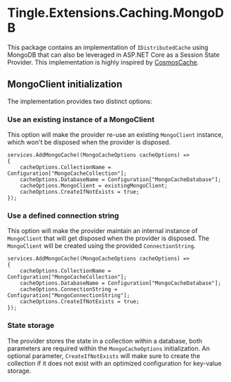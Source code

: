 # Tingle.Extensions.Caching.MongoDB

This package contains an implementation of `IDistributedCache` using MongoDB that can also be leveraged in ASP.NET Core as a Session State Provider.
This implementation is highly inspired by [CosmosCache](https://github.com/Azure/Microsoft.Extensions.Caching.Cosmos).

## MongoClient initialization

The implementation provides two distinct options:

### Use an existing instance of a MongoClient

This option will make the provider re-use an existing `MongoClient` instance, which won't be disposed when the provider is disposed.

```c-sharp
services.AddMongoCache((MongoCacheOptions cacheOptions) =>
{
    cacheOptions.CollectionName = Configuration["MongoCacheCollection"];
    cacheOptions.DatabaseName = Configuration["MongoCacheDatabase"];
    cacheOptions.MongoClient = existingMongoClient;
    cacheOptions.CreateIfNotExists = true;
});
```

### Use a defined connection string

This option will make the provider maintain an internal instance of `MongoClient` that will get disposed when the provider is disposed. The `MongoClient` will be created using the provided `ConnectionString`.

```c-sharp
services.AddMongoCache((MongoCacheOptions cacheOptions) =>
{
    cacheOptions.CollectionName = Configuration["MongoCacheCollection"];
    cacheOptions.DatabaseName = Configuration["MongoCacheDatabase"];
    cacheOptions.ConnectionString = Configuration["MongoConnectionString"];
    cacheOptions.CreateIfNotExists = true;
});
```

### State storage

The provider stores the state in a collection within a database, both parameters are required within the `MongoCacheOptions` initialization. An optional parameter, `CreateIfNotExists` will make sure to create the collection if it does not exist with an optimized configuration for key-value storage.
